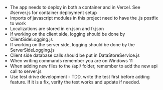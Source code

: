 - The app needs to deploy in both a container and in Vercel. See #server.js for container deployment setup
- Imports of javascript modules in this project need to have the .js postfix to work
- Localizations are stored in en.json and fr.json
- If working on the client side, logging should be done by ClientSideLogging.js
- If working on the server side, logging should be done by the ServerSideLogging.js
- Client side database calls should be put in DataStoreService.js
- When writing commands remember you are on Windows 11
- When adding new files to the /api/ folder, remember to add the new api call to server.js
- Use test drive development - TDD, write the test first before adding feature. If it is a fix, verify the test works and update if needed.
